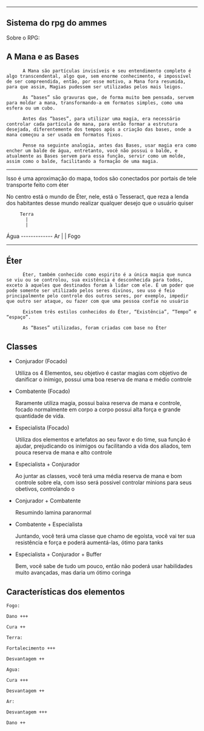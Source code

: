 ------------
Sistema do rpg do ammes
------------
Sobre o RPG:

## A Mana e as Bases

          A Mana são partículas invisíveis e seu entendimento completo é algo transcendental, algo que, sem enorme conhecimento, é impossível de ser compreendida, então, por esse motivo, a Mana fora resumida, para que assim, Magias pudessem ser utilizadas pelos mais leigos.

          As “bases” são gravuras que, de forma muito bem pensada, servem para moldar a mana, transformando-a em formatos simples, como uma esfera ou um cubo.

          Antes das “bases”, para utilizar uma magia, era necessário controlar cada partícula de mana, para então formar a estrutura desejada, diferentemente dos tempos após a criação das bases, onde a mana começou a ser usada em formatos fixos.

          Pense na seguinte analogia, antes das Bases, usar magia era como encher um balde de água, entretanto, você não possui o balde, e atualmente as Bases servem para essa função, servir como um molde, assim como o balde, facilitando a formação de uma magia.

---



Isso é uma aproximação do mapa, todos são conectados por portais de tele transporte feito com éter

No centro está o mundo de Éter, nele, está o Tesseract, que reza a lenda dos habitantes desse mundo realizar qualquer desejo que o usuário quiser

         Terra
           |
           | 
Água ------------- Ar
           |
           |
          Fogo

---

## Éter

          Éter, também conhecido como espirito é a única magia que nunca se viu ou se controlou, sua existência é desconhecida para todos, exceto à aqueles que destinados foram à lidar com ele. É um poder que pode somente ser utilizado pelos seres divinos, seu uso é feio principalmente pelo controle dos outros seres, por exemplo, impedir que outro ser ataque, ou fazer com que uma pessoa confie no usuário 

          Existem três estilos conhecidos do Éter, “Existência”, “Tempo” e  “espaço”.

          As “Bases” utilizadas, foram criadas com base no Éter


## Classes
- Conjurador (Focado)
    
    Utiliza os 4 Elementos, seu objetivo é castar magias com objetivo de danificar o inimigo, possui uma boa reserva de mana e médio controle
    

- Combatente (Focado)
    
    Raramente utiliza magia, possui baixa reserva de mana e controle, focado normalmente em corpo a corpo possui alta força e grande quantidade de vida.
    

- Especialista (Focado)
    
    Utiliza dos elementos e artefatos ao seu favor e do time, sua função é ajudar, prejudicando os inimigos ou facilitando a vida dos aliados, tem pouca reserva de mana e alto controle 
    

- Especialista + Conjurador
    
    Ao juntar as classes, você terá uma média reserva de mana e bom controle sobre ela, com isso será possivel controlar minions para seus obetivos, controlando o
    

- Conjurador + Combatente
    
    Resumindo lamina paranormal
    

- Combatente + Especialista
    
    Juntando, você terá uma classe que chamo de egoísta, você vai ter sua resistência e força e poderá aumentá-las, ótimo para tanks
    

- Especialista + Conjurador + Buffer
    
    Bem, você sabe de tudo um pouco, então não poderá usar habilidades muito avançadas, mas daria um ótimo coringa 

## Características dos elementos
    
    Fogo:
    
    Dano +++
    
    Cura ++
    
    Terra:
    
    Fortalecimento +++
    
    Desvantagem ++
    
    Agua:
    
    Cura +++
    
    Desvantagem ++
    
    Ar:
    
    Desvantagem +++
    
    Dano ++